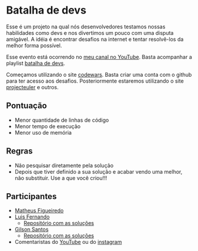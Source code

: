 # Batalha de devs

Esse é um projeto na qual nós desenvolvedores testamos nossas habilidades como devs e nos divertimos um pouco com uma disputa amigável.
A idéia é encontrar desafios na internet e tentar resolvê-los da melhor forma possível.

Esse evento está ocorrendo no [meu canal no YouTube](https://www.youtube.com/channel/UChuEARzsnTTsoUYDkQuz4VA?view_as=subscriber). Basta acompanhar a playlist [batalha de devs](https://www.youtube.com/playlist?list=PLYwMNc6LhX89D5NryyIrxTC_Gp4P1yC9v).

Começamos utilizando o site [codewars](https://www.codewars.com/). Basta criar uma conta com o github para ter acesso aos desafios.
Posteriormente estaremos utilizando o site [projecteuler](https://projecteuler.net/) e outros.

## Pontuação

- Menor quantidade de linhas de código
- Menor tempo de execução
- Menor uso de memória

## Regras

- Não pesquisar diretamente pela solução
- Depois que tiver definido a sua solução e acabar vendo uma melhor, não substituir. Use a que você criou!!!

## Participantes
- [Matheus Figueiredo](https://github.com/matheusF23)
- [Luis Fernando](https://gitlab.com/FernandoDeOliveira)
  - [Repositório com as soluções](https://gitlab.com/FernandoDeOliveira/batalha-de-devs)
- [Gilson Santos](https://github.com/gilsonsantos03)
  - [Repositório com as soluções](https://github.com/gilsonsantos03/batalha-de-devs)
- Comentaristas do [YouTube](https://www.youtube.com/channel/UChuEARzsnTTsoUYDkQuz4VA?view_as=subscriber) ou do [instagram](https://www.instagram.com/labdomatheus/)
